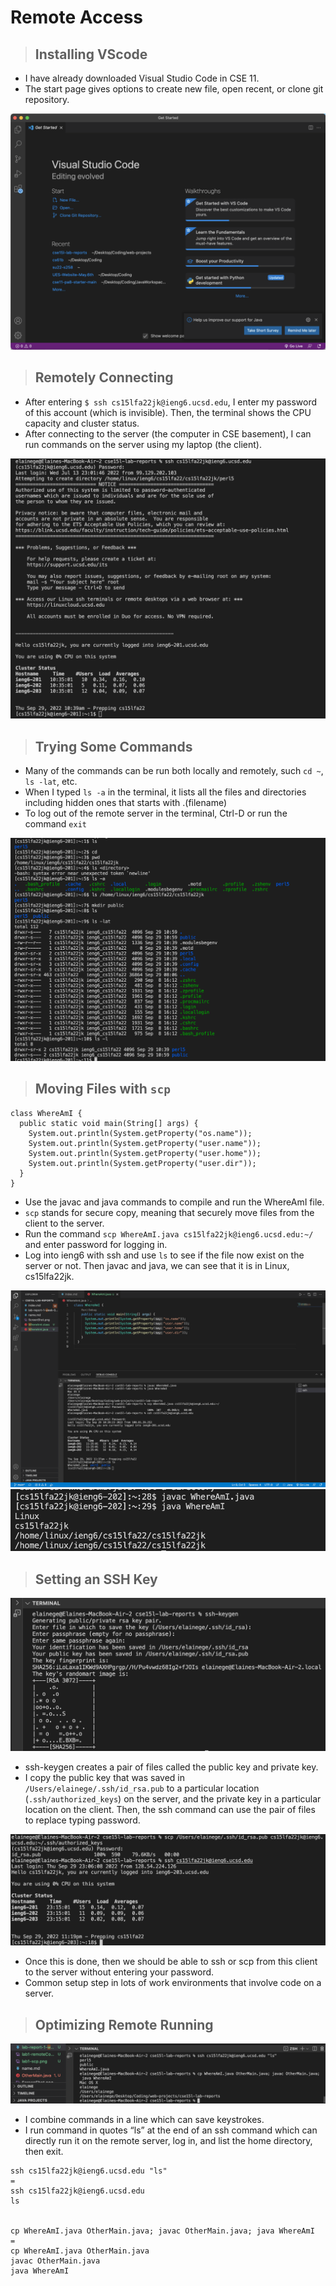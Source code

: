 # Remote Access
> ## Installing VScode
* I have already downloaded Visual Studio Code in CSE 11. 
* The start page gives options to create new file, open recent, or clone git repository.

![Image](lab1/lab1-vs.png)

> ## Remotely Connecting
* After entering `$ ssh cs15lfa22jk@ieng6.ucsd.edu`, I enter my password of this account (which is invisible). Then, the terminal shows the CPU capacity and cluster status.
* After connecting to the server (the computer in CSE basement), I can run commands on the server using my laptop (the client).

![Image](lab1/lab1-remoteConnect.png)

> ## Trying Some Commands
* Many of the commands can be run both locally and remotely, such `cd ~`, `ls -lat`, etc.
* When I typed `ls -a` in the terminal, it lists all the files and directories including hidden ones that starts with .(filename)
* To log out of the remote server in the terminal, Ctrl-D or run the command `exit`

![Image](lab1/lab1-commands.png)

> ## Moving Files with `scp`

```
class WhereAmI {
  public static void main(String[] args) {
    System.out.println(System.getProperty("os.name"));
    System.out.println(System.getProperty("user.name"));
    System.out.println(System.getProperty("user.home"));
    System.out.println(System.getProperty("user.dir"));
  }
}
```
* Use the javac and java commands to compile and run the WhereAmI file.
* `scp` stands for secure copy, meaning that securely move files from the client to the server. 
* Run the command `scp WhereAmI.java cs15lfa22jk@ieng6.ucsd.edu:~/` and enter password for logging in.
* Log into ieng6 with ssh and use `ls` to see if the file now exist on the server or not. Then javac and java, we can see that it is in Linux, cs15lfa22jk.

![Image](lab1/lab1-scp.png)
![Image](lab1/lab1-WhereAmI.png)
> ## Setting an SSH Key
![Image](lab1/lab1-key-setup.png)

* ssh-keygen creates a pair of files called the public key and private key. 
* I copy the public key that was saved in `/Users/elainege/.ssh/id_rsa.pub` to a particular location (`.ssh/authorized_keys`) on the server, and the private key in a particular location on the client. Then, the ssh command can use the pair of files to replace typing password. 

![Image](lab1/lab1-key-setup2.png)

* Once this is done, then we should be able to ssh or scp from this client to the server without entering your password.
* Common setup step in lots of work environments that involve code on a server.

> ## Optimizing Remote Running
![Image](lab1/lab1-opt.png)
* I combine commands in a line which can save keystrokes.
* I run command in quotes “ls” at the end of an ssh command which can directly run it on the remote server, log in, and list the home directory, then exit.
```
ssh cs15lfa22jk@ieng6.ucsd.edu "ls"
=
ssh cs15lfa22jk@ieng6.ucsd.edu
ls


cp WhereAmI.java OtherMain.java; javac OtherMain.java; java WhereAmI
=
cp WhereAmI.java OtherMain.java
javac OtherMain.java
java WhereAmI
```

